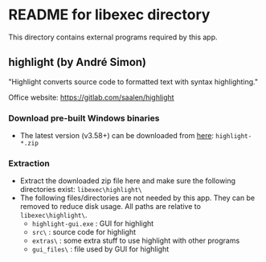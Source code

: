 ﻿# README for libexec directory

This directory contains external programs required by this app.

## highlight (by André Simon)

"Highlight converts source code to formatted text with syntax highlighting."

Office website: <https://gitlab.com/saalen/highlight>

### Download pre-built Windows binaries

- The latest version (v3.58+) can be downloaded from [here](http://www.andre-simon.de/): `highlight-*.zip`

### Extraction

- Extract the downloaded zip file here and make sure the following directories exist:
  `libexec\highlight\`
- The following files/directories are not needed by this app. They can be removed to reduce disk usage. All paths are relative to `libexec\highlight\`.
	- `highlight-gui.exe` : GUI for highlight
	- `src\` : source code for highlight
	- `extras\` : some extra stuff to use highlight with other programs
	- `gui_files\` : file used by GUI for highlight
